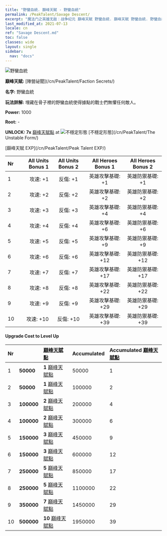 ```yaml
---
title: "野蠻血統. 巔峰天賦 - 野蠻血統"
permalink: /PeakTalent/Savage Descent/
excerpt: "魔法门之英雄无敌：战争纪元 巔峰天賦 野蠻血統. 巔峰天賦 野蠻血統. 野蠻血統"
last_modified_at: 2021-07-13
locale: cn
ref: "Savage Descent.md"
toc: false
classes: wide
layout: single
sidebar:
  nav: "docs"
---
```


  ![野蠻血統](/images/pt/talent_3003.png)

  **巔峰天賦:** [陣營祕聞](/cn/PeakTalent/Faction Secrets/)

  **名字:** 野蠻血統

  **玩法詳解:** 埋藏在骨子裡的野蠻血統使得據點的戰士們無懼任何敵人。

  **Power:** 1000

  **Root:** -

  **UNLOCK: 7x** [巔峰天賦點](/cn/Items/con_934/) at ![不穩定形態](/images/pt/talent_3002.png) [不穩定形態](/cn/PeakTalent/The Unstable Form/)

  [巔峰天賦 EXP](/cn/PeakTalent/Peak Talent EXP/)

  | Nr | All Units Bonus 1 | All Units Bonus 2 | All Heroes Bonus 1 | All Heroes Bonus 2 |
  |:---|--------------:|:-------------:|:-------------:|:-------------:|
  | 1 | 攻速: +1 | 反傷: +1 | 英雄攻擊基礎: +1 | 英雄防禦基礎: +1 |
  | 2 | 攻速: +2 | 反傷: +2 | 英雄攻擊基礎: +2 | 英雄防禦基礎: +2 |
  | 3 | 攻速: +3 | 反傷: +3 | 英雄攻擊基礎: +4 | 英雄防禦基礎: +4 |
  | 4 | 攻速: +4 | 反傷: +4 | 英雄攻擊基礎: +6 | 英雄防禦基礎: +6 |
  | 5 | 攻速: +5 | 反傷: +5 | 英雄攻擊基礎: +9 | 英雄防禦基礎: +9 |
  | 6 | 攻速: +6 | 反傷: +6 | 英雄攻擊基礎: +12 | 英雄防禦基礎: +12 |
  | 7 | 攻速: +7 | 反傷: +7 | 英雄攻擊基礎: +17 | 英雄防禦基礎: +17 |
  | 8 | 攻速: +8 | 反傷: +8 | 英雄攻擊基礎: +22 | 英雄防禦基礎: +22 |
  | 9 | 攻速: +9 | 反傷: +9 | 英雄攻擊基礎: +29 | 英雄防禦基礎: +29 |
  | 10 | 攻速: +10 | 反傷: +10 | 英雄攻擊基礎: +39 | 英雄防禦基礎: +39 |


#### Upgrade Cost to Level Up

  | Nr | <i class="fas fa-coins"/> | [巔峰天賦點](/cn/Items/con_934/) | Accumulated <i class="fas fa-coins"/> | Accumulated [巔峰天賦點](/cn/Items/con_934/) |
  |:---|:--------------|:-------------|:-------------|:-------------|
  | 1 | **50000** | **1** [巔峰天賦點](/cn/Items/con_934/) | 50000 | 1 |
  | 2 | **50000** | **1** [巔峰天賦點](/cn/Items/con_934/) | 100000 | 2 |
  | 3 | **100000** | **2** [巔峰天賦點](/cn/Items/con_934/) | 200000 | 4 |
  | 4 | **100000** | **2** [巔峰天賦點](/cn/Items/con_934/) | 300000 | 6 |
  | 5 | **150000** | **3** [巔峰天賦點](/cn/Items/con_934/) | 450000 | 9 |
  | 6 | **150000** | **3** [巔峰天賦點](/cn/Items/con_934/) | 600000 | 12 |
  | 7 | **250000** | **5** [巔峰天賦點](/cn/Items/con_934/) | 850000 | 17 |
  | 8 | **250000** | **5** [巔峰天賦點](/cn/Items/con_934/) | 1100000 | 22 |
  | 9 | **350000** | **7** [巔峰天賦點](/cn/Items/con_934/) | 1450000 | 29 |
  | 10 | **500000** | **10** [巔峰天賦點](/cn/Items/con_934/) | 1950000 | 39 |
